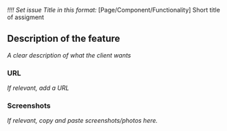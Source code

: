 _!!!! Set issue Title in this format:_ [Page/Component/Functionality] Short title of assigment  

## Description of the feature

_A clear description of what the client wants_

### URL

_If relevant, add a URL_

### Screenshots

_If relevant, copy and paste screenshots/photos here._
